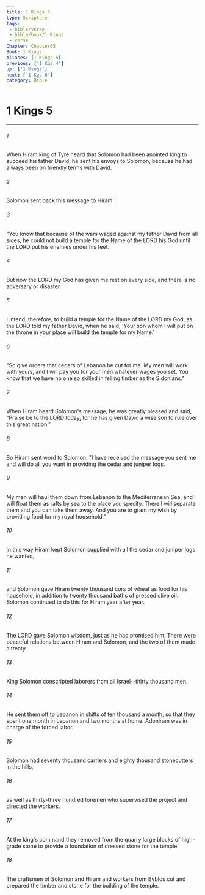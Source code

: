 ```yaml
---
title: 1 Kings 5
type: Scripture
tags:
 - bible/verse
 - bible/book/1 Kings
 - verse
Chapter: Chapter05
Book: 1 Kings
Aliases: [1 Kings 5]
previous: ['1 Kgs 4']
up: ['1 Kings']
next: ['1 Kgs 6']
category: Bible
---
```

# 1 Kings 5

***


###### 1 
When Hiram king of Tyre heard that Solomon had been anointed king to succeed his father David, he sent his envoys to Solomon, because he had always been on friendly terms with David. 

###### 2 
Solomon sent back this message to Hiram: 

###### 3 
"You know that because of the wars waged against my father David from all sides, he could not build a temple for the Name of the LORD his God until the LORD put his enemies under his feet. 

###### 4 
But now the LORD my God has given me rest on every side, and there is no adversary or disaster. 

###### 5 
I intend, therefore, to build a temple for the Name of the LORD my God, as the LORD told my father David, when he said, 'Your son whom I will put on the throne in your place will build the temple for my Name.' 

###### 6 
"So give orders that cedars of Lebanon be cut for me. My men will work with yours, and I will pay you for your men whatever wages you set. You know that we have no one so skilled in felling timber as the Sidonians." 

###### 7 
When Hiram heard Solomon's message, he was greatly pleased and said, "Praise be to the LORD today, for he has given David a wise son to rule over this great nation." 

###### 8 
So Hiram sent word to Solomon: "I have received the message you sent me and will do all you want in providing the cedar and juniper logs. 

###### 9 
My men will haul them down from Lebanon to the Mediterranean Sea, and I will float them as rafts by sea to the place you specify. There I will separate them and you can take them away. And you are to grant my wish by providing food for my royal household." 

###### 10 
In this way Hiram kept Solomon supplied with all the cedar and juniper logs he wanted, 

###### 11 
and Solomon gave Hiram twenty thousand cors of wheat as food for his household, in addition to twenty thousand baths of pressed olive oil. Solomon continued to do this for Hiram year after year. 

###### 12 
The LORD gave Solomon wisdom, just as he had promised him. There were peaceful relations between Hiram and Solomon, and the two of them made a treaty. 

###### 13 
King Solomon conscripted laborers from all Israel--thirty thousand men. 

###### 14 
He sent them off to Lebanon in shifts of ten thousand a month, so that they spent one month in Lebanon and two months at home. Adoniram was in charge of the forced labor. 

###### 15 
Solomon had seventy thousand carriers and eighty thousand stonecutters in the hills, 

###### 16 
as well as thirty-three hundred foremen who supervised the project and directed the workers. 

###### 17 
At the king's command they removed from the quarry large blocks of high-grade stone to provide a foundation of dressed stone for the temple. 

###### 18 
The craftsmen of Solomon and Hiram and workers from Byblos cut and prepared the timber and stone for the building of the temple. 
